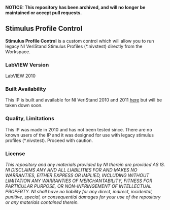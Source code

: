**NOTICE: This repository has been archived, and will no longer be maintained or accept pull requests.**


## Stimulus Profile Control ##

**Stimulus Profile Control** is a custom control which will allow you to run legacy NI VeriStand Stimulus Profiles (*.nivstest) directly from the Workspace.

### LabVIEW Version ###

LabVIEW 2010

### Built Availability ###

This IP is built and available for NI VeriStand 2010 and 2011 [here](http://www.ni.com/example/31335/en/) but will be taken down soon.

### Quality, Limitations ###

This IP was made in 2010 and has not been tested since. There are no known users of the IP and it was designed for use with legacy stimulus profiles (*.nivstest). Proceed with caution.

### License ###

*This repository and any materials provided by NI therein are provided AS IS. NI DISCLAIMS ANY AND ALL LIABILITIES FOR AND MAKES NO WARRANTIES, EITHER EXPRESS OR IMPLIED, INCLUDING WITHOUT LIMITATION ANY WARRANTIES OF MERCHANTABILITY, FITNESS FOR  PARTICULAR PURPOSE, OR NON-INFRINGEMENT OF INTELLECTUAL PROPERTY. NI shall have no liability for any direct, indirect, incidental, punitive, special, or consequential damages for your use of the repository or any materials contained therein.*
